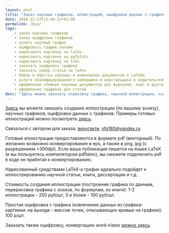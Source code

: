 ```yaml
---
layout: post
title: "Заказ научных графиков, иллюстраций, оцифровки данных с графиков"
date: 2018-12-23T12:46:12+03:00
permalink: /buy/
tags: 
    - заказ научных графиков
    - заказ оцифровки графиков
    - купить научный график
    - оцифровать график онлайн
    - нарисовать картинку на latex
    - нарисовать картинку на pgfplots
    - нарисовать картинку на tikz
    - заказать оцифровку графика
    - заказать набор статьи на latex
    - Набор и вёрстка научных и инженерных документов в LaTeXe
    - услуги квалифицированного наборщика и верстальщика в издательском пакете LaTeX
    - оформление сложных научных документов для журналов, книг и других печатных изданий
    - оформление графиков для статей
desc: "Здесь можно заказать отрисовку графика, научной иллюстрации, схемы эксперимента к статье, курсовой, научной работе"
---
```


[Здесь](https://vk.com/krasnuyi) вы можете заказать создание иллюстрации (по вашему эскизу), научных графиков, оцифровки данных с графиков. Примеры готовых иллюстраций можно посмотреть [здесь](/cook/gallery.html).

Связаться с автором для заказа: [вконтакте](https://vk.com/krasnuyi), [sfg180@yandex.ru](mailto://sfg180@yandex.ru)

Готовые иллюстрации предоставляются в формате pdf (векторный). По желанию возможно конвертирование в eps, а также в png, jpg (с разрешением >300dpi). Если ваша публикация пишется на языке LaTeX (и вы пользуетесь компилятором pdflatex), вы сможете подключить pdf в коде не прибегая к конвертированию. 

Нарисованный средствами LaTeX-а график идеально подойдет к иллюстрированию научной статьи, книги, диссертации и т.д.
<!--more-->

<!-- Пример создания графика по книге: -->

<!-- Пример оцифровки графика: -->

Стоимость создания иллюстрации (построение графика по данным, перерисовка графика с эскиза, по формулам, из книги): 1-2 иллюстрации - 250 руб/шт, 3 и более - 100 руб/шт.

Простая оцифровка с графика (извлечение данных из графика-картинки: на выходе - массив точек, описывающих кривые на графике): 100 р/шт.

Заказать также оцифровку, конвертацию word->latex  [можно здесь](/convertlatextoword/).